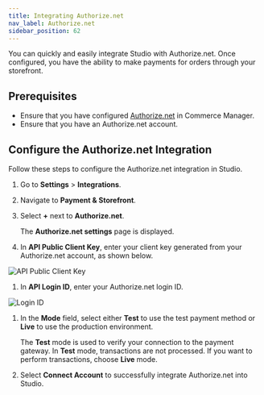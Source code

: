 ```yaml
---
title: Integrating Authorize.net
nav_label: Authorize.net
sidebar_position: 62
---
```


You can quickly and easily integrate Studio with Authorize.net. Once configured, you have the ability to make payments for orders through your storefront.

## Prerequisites

- Ensure that you have configured [Authorize.net](/docs/carts-orders/payments/payment-gateway-cm/configure-other-payment-gateways#enabling-authorize-net) in Commerce Manager.
- Ensure that you have an Authorize.net account.

## Configure the Authorize.net Integration

Follow these steps to configure the Authorize.net integration in Studio.

1. Go to **Settings** > **Integrations**.
1. Navigate to **Payment & Storefront**.
1. Select **+** next to **Authorize.net**.

    The **Authorize.net settings** page is displayed.

1. In **API Public Client Key**, enter your client key generated from your Authorize.net account, as shown below.

![API Public Client Key](/assets/authorize-net-client-api.png)

1. In **API Login ID**, enter your Authorize.net login ID.

![Login ID](/assets/authorize-net-login.png)


1. In the **Mode** field, select either **Test** to use the test payment method or **Live** to use the production environment.

    The **Test** mode is used to verify your connection to the payment gateway. In **Test** mode, transactions are not processed. If you want to perform transactions, choose **Live** mode.
1. Select **Connect Account** to successfully integrate Authorize.net into Studio.




